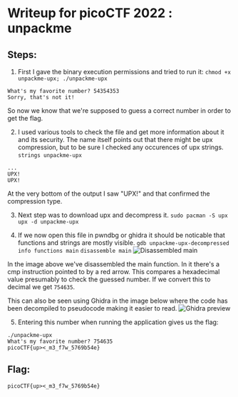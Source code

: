 # Writeup for picoCTF 2022 : unpackme

## Steps:
1) First I gave the binary execution permissions and tried to run it:
```chmod +x unpackme-upx; ./unpackme-upx```
```
What's my favorite number? 54354353 
Sorry, that's not it!
```

So now we know that we're supposed to guess a correct number in order to get the flag.

2) I used various tools to check the file and get more information about it and its security. The name itself points out that there might be upx compression, but to be sure I checked any occurences of upx strings.
```strings unpackme-upx```
```
...
UPX!
UPX!
```

At the very bottom of the output I saw "UPX!" and that confirmed the compression type.

3) Next step was to download upx and decompress it.
```sudo pacman -S upx```
```upx -d unpackme-upx```

4) If we now open this file in pwndbg or ghidra it should be noticable that functions and strings are mostly visible.
```gdb unpackme-upx-decompressed```
```info functions main```
```disassemble main```
![Disassembled main](disassemble_of_main.png)

In the image above we've disassembled the main function. In it there's a cmp instruction pointed to by a red arrow. This compares a hexadecimal value presumably to check the guessed number. If we convert this to decimal we get `754635`.

This can also be seen using Ghidra in the image below where the code has been decompiled to pseudocode making it easier to read. 
![Ghidra preview](ghidra.png)

5) Entering this number when running the application gives us the flag:
```
./unpackme-upx
What's my favorite number? 754635
picoCTF{up><_m3_f7w_5769b54e}
```

## Flag:
```
picoCTF{up><_m3_f7w_5769b54e}
```
